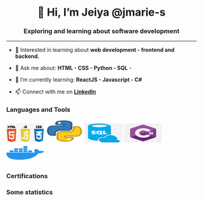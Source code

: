 
<!---
jmarie-s/jmarie-s is a ✨ special ✨ repository because its `README.md` (this file) appears on your GitHub profile.
You can click the Preview link to take a look at your changes.
--->

<div>
  <h1 align="center">👋 Hi, I’m Jeiya @jmarie-s </h1>
  <h3 align="center"> Exploring and learning about software development </h3>
  <hr>
</div>

- 👀 Interested in learning about **web development - frontend and backend.**

- 💬 Ask me about:
        **HTML
        - CSS
        - Python
        - SQL**
        -
- 🌱 I’m currently learning: 
        **ReactJS
        - Javascript
        - C#**
        
- 📫 Connect with me on **[LinkedIn](https://www.linkedin.com/in/jeiya-marie-s-12541b188)**
<div>
  <h3>Languages and Tools</h3>
    <img src="/images/html_css_js.png" alt="htmlCssJs" width="100" height="50">
    <img src="/images/python.png" alt="python" width="100" height="60">
    <img src="/images/sql.png" alt="sql" width="100" height="50">
    <img src="/images/cSharp.png" alt="c#" width="100" height="50">
    <img src="/images/docker.png" alt="docker" width="100" height="50">
  
  <h3>Certifications</h3>
  
  <h3>Some statistics</h3>
</div>

